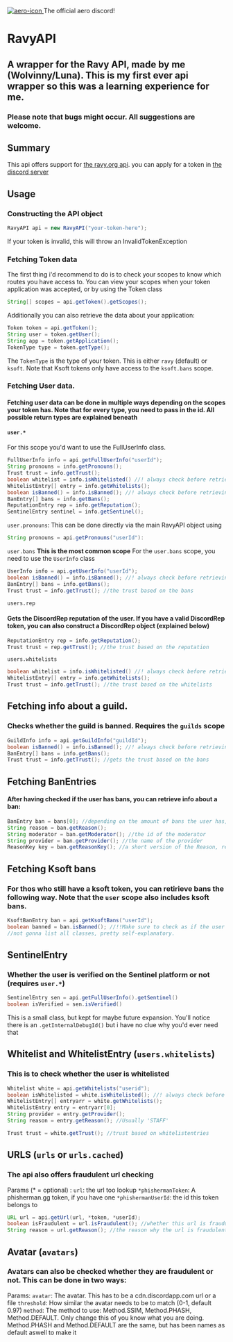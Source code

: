 [discord-invite]: https://discord.gg/d6sGxdfFk9
[aero-icon]: https://cdn.discordapp.com/emojis/941839556406292500.webp?size=44&quality=lossless

[ ![aero-icon][] ][discord-invite] The official aero discord!
# RavyAPI
## A wrapper for the Ravy API, made by me (Wolvinny/Luna). This is my first ever api wrapper so this was a learning experience for me. 
### Please note that bugs might occur. All suggestions are welcome.


## Summary
This api offers support for <a href=https://docs.ravy.org/share/5bc92059-64ef-4d6d-816e-144b78e97d89/doc/the-api-AjLeh3dpsp>the ravy.org api</a>.
you can apply for a token in <a href=https://discord.gg/d6sGxdfFk9>the discord server</a>

## Usage
### Constructing the API object
```java
RavyAPI api = new RavyAPI("your-token-here");
```
If your token is invalid, this will throw an InvalidTokenException

### Fetching Token data
The first thing i'd recommend to do is to check your scopes to know which routes you have access to. You can view your scopes when your token application was accepted, or by using the Token class
```java
String[] scopes = api.getToken().getScopes();
```
Additionally you can also retrieve the data about your application:
```java
Token token = api.getToken();
String user = token.getUser();
String app = token.getApplication();
TokenType type = token.getType();
```
The `TokenType` is the type of your token. This is either `ravy` (default) or `ksoft`. Note that Ksoft tokens only have access to the `ksoft.bans` scope.

### Fetching User data.
#### Fetching user data can be done in multiple ways depending on the scopes your token has. Note that for every type, you need to pass in the id. All possible return types are explained beneath
#### `user.*` 
For this scope you'd want to use the FullUserInfo class.
```java
FullUserInfo info = api.getFullUserInfo("userId");
String pronouns = info.getPronouns();
Trust trust = info.getTrust();
boolean whitelist = info.isWhitelisted() //! always check before retrieving whitelists, else an error might occur
WhitelistEntry[] entry = info.getWhitelists();
boolean isBanned() = info.isBanned(); //! always check before retrieving bans, else an error might occur
BanEntry[] bans = info.getBans();
ReputationEntry rep = info.getReputation();
SentinelEntry sentinel = info.getSentinel();
```

`user.pronouns`:
This can be done directly via the main RavyAPI object using
```java
String pronouns = api.getPronouns("userId"):
```

`user.bans` **This is the most common scope**
For the `user.bans` scope, you need to use the `UserInfo` class

```java
UserInfo info = api.getUserInfo("userId");
boolean isBanned() = info.isBanned(); //! always check before retrieving bans, else an error might occur
BanEntry[] bans = info.getBans();
Trust trust = info.getTrust(); //the trust based on the bans
```

`users.rep`
#### Gets the DiscordRep reputation of the user. If you have a valid DiscordRep token, you can also construct a DiscordRep object (explained below)
```java
ReputationEntry rep = info.getReputation();
Trust trust = rep.getTrust(); //the trust based on the reputation
```

`users.whitelists`
```java
boolean whitelist = info.isWhitelisted() //! always check before retrieving whitelists, else an error might occur
WhitelistEntry[] entry = info.getWhitelists();
Trust trust = info.getTrust(); //the trust based on the whitelists
```
## Fetching info about a guild.
### Checks whether the guild is banned. Requires the `guilds` scope
```java
GuildInfo info = api.getGuildInfo("guildId");
boolean isBanned() = info.isBanned(); //! always check before retrieving bans, else an error might occur
BanEntry[] bans = info.getBans();
Trust trust = info.getTrust(); //gets the trust based on the bans
```


## Fetching BanEntries
#### After having checked if the user has bans, you can retrieve info about a ban:
```java
BanEntry ban = bans[0]; //depending on the amount of bans the user has, this can be multiple
String reason = ban.getReason();
String moderator = ban.getModerator(); //the id of the moderator
String provider = ban.getProvider(); //the name of the provider
ReasonKey key = ban.getReasonKey(); //a short version of the Reason, returned as a single ReasonKey enum object;
```

## Fetching Ksoft bans
### For thos who still have a ksoft token, you can retirieve bans the following way. Note that the `user` scope also includes ksoft bans.
```java
KsoftBanEntry ban = api.getKsoftBans("userId");
boolean banned = ban.isBanned(); //!!Make sure to check as if the user isn't banned all of the following fields are null;
//not gonna list all classes, pretty self-explanatory.
```

## SentinelEntry
### Whether the user is verified on the Sentinel platform or not (requires `user.*`)
```java
SentinelEntry sen = api.getFullUserInfo().getSentinel()
boolean isVerified = sen.isVerified()
```
This is a small class, but kept for maybe future expansion. You'll notice there is an `.getInternalDebugId()` but i have no clue why you'd ever need that

## Whitelist and WhitelistEntry (`users.whitelists`)
### This is to check whether the user is whitelisted 

```java
Whitelist white = api.getWhitelists("userid");
boolean isWhitelisted = white.isWhitelisted(); //! always check before retrieving, else an error might occur
WhitelistEntry[] entryarr = white.getWhitelists();
WhitelistEntry entry = entryarr[0];
String provider = entry.getProvider();
String reason = entry.getReason(); //Usually 'STAFF'

Trust trust = white.getTrust(); //trust based on whitelistentries
``` 

## URLS (`urls` or `urls.cached`)
### The api also offers fraudulent url checking
Params (* = optional) :
`url`: the url too lookup
`*phishermanToken`: A phisherman.gg token, if you have one
`*phishermanUserId`: the id this token belongs to
```java
URL url = api.getUrl(url, *token, *userId);
boolean isFraudulent = url.isFraudulent(); //whether this url is fraudulent
String reason = url.getReason(); //the reason why the url is fraudulent
```

## Avatar (`avatars`)
### Avatars can also be checked whether they are fraudulent or not. This can be done in two ways: 
Params:
`avatar`: The avatar. This has to be a cdn.discordapp.com url or a file
`threshold`: How similar the avatar needs to be to match (0-1, default 0.97)
`method`: The method to use: Method.SSIM, Method.PHASH, Method.DEFAULT. Only change this of you know what you are doing. Method.PHASH and Method.DEFAULT are the same, but has been names as default aswell to make it


































